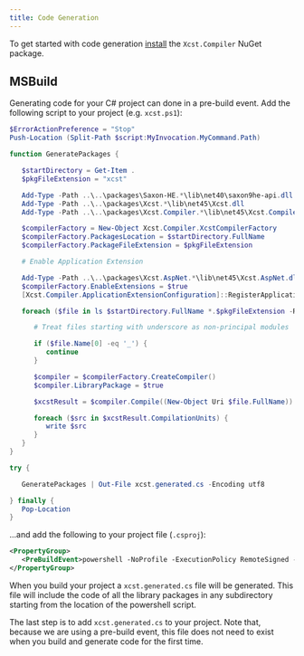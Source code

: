 ```yaml
---
title: Code Generation
---
```


To get started with code generation [install](installing.html) the `Xcst.Compiler` NuGet package.

## MSBuild

Generating code for your C# project can done in a pre-build event. Add the following script to your project (e.g. `xcst.ps1`):

```powershell
$ErrorActionPreference = "Stop"
Push-Location (Split-Path $script:MyInvocation.MyCommand.Path)

function GeneratePackages {

   $startDirectory = Get-Item .
   $pkgFileExtension = "xcst"

   Add-Type -Path ..\..\packages\Saxon-HE.*\lib\net40\saxon9he-api.dll
   Add-Type -Path ..\..\packages\Xcst.*\lib\net45\Xcst.dll
   Add-Type -Path ..\..\packages\Xcst.Compiler.*\lib\net45\Xcst.Compiler.dll

   $compilerFactory = New-Object Xcst.Compiler.XcstCompilerFactory
   $compilerFactory.PackagesLocation = $startDirectory.FullName
   $compilerFactory.PackageFileExtension = $pkgFileExtension

   # Enable Application Extension

   Add-Type -Path ..\..\packages\Xcst.AspNet.*\lib\net45\Xcst.AspNet.dll
   $compilerFactory.EnableExtensions = $true
   [Xcst.Compiler.ApplicationExtensionConfiguration]::RegisterApplicationExtension($compilerFactory)

   foreach ($file in ls $startDirectory.FullName *.$pkgFileExtension -Recurse) {

      # Treat files starting with underscore as non-principal modules

      if ($file.Name[0] -eq '_') {
         continue
      }

      $compiler = $compilerFactory.CreateCompiler()
      $compiler.LibraryPackage = $true

      $xcstResult = $compiler.Compile((New-Object Uri $file.FullName))

      foreach ($src in $xcstResult.CompilationUnits) {
         write $src
      }
   }
}

try {

   GeneratePackages | Out-File xcst.generated.cs -Encoding utf8

} finally {
   Pop-Location
}
```

...and add the following to your project file (`.csproj`):

```xml
<PropertyGroup>
   <PreBuildEvent>powershell -NoProfile -ExecutionPolicy RemoteSigned -File $(ProjectDir)\xcst.ps1</PreBuildEvent>
</PropertyGroup>
```

When you build your project a `xcst.generated.cs` file will be generated. This file will include the code of all the library packages in any subdirectory starting from the location of the powershell script.

The last step is to add `xcst.generated.cs` to your project. Note that, because we are using a pre-build event, this file does not need to exist when you build and generate code for the first time.
